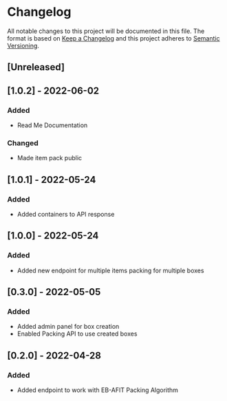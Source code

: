 # Changelog

All notable changes to this project will be documented in this file.
The format is based on [Keep a Changelog](http://keepachangelog.com/en/1.0.0/)
and this project adheres to [Semantic Versioning](http://semver.org/spec/v2.0.0.html).

## [Unreleased]

## [1.0.2] - 2022-06-02

### Added

- Read Me Documentation

### Changed

- Made item pack public

## [1.0.1] - 2022-05-24

### Added

- Added containers to API response

## [1.0.0] - 2022-05-24

### Added

- Added new endpoint for multiple items packing for multiple boxes

## [0.3.0] - 2022-05-05

### Added

- Added admin panel for box creation
- Enabled Packing API to use created boxes

## [0.2.0] - 2022-04-28

### Added

- Added endpoint to work with EB-AFIT Packing Algorithm